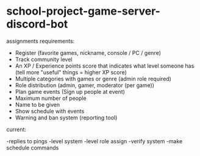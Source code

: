 # school-project-game-server-discord-bot

assignments requirements:
- Register (favorite games, nickname, console / PC / genre)
- Track community level
- An XP / Experience points score that indicates what level someone has
(tell more "useful" things = higher XP score)
- Multiple categories with games or genre (admin role required)
- Role distribution (admin, gamer, moderator (per game))
- Plan game events (Sign up people at event)
- Maximum number of people
- Name to be given
- Show schedule with events
- Warning and ban system (reporting tool) 

current:

-replies to pings
-level system
-level role assign
-verify system
-make schedule commands
